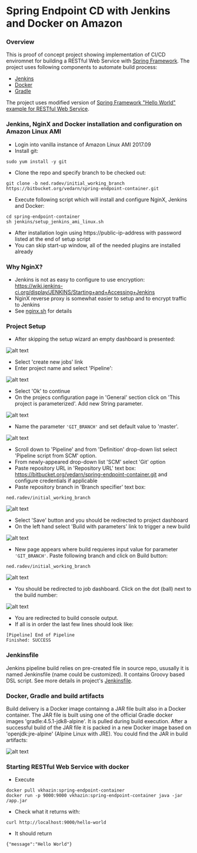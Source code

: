 # Spring Endpoint CD with Jenkins and Docker on Amazon

### Overview
This is proof of concept project showing implementation of CI/CD enviromnet for building a RESTful Web Service with [Spring Framework](https://en.wikipedia.org/wiki/Spring_Framework). The project uses following components to automate build process:
* [Jenkins](https://en.wikipedia.org/wiki/Jenkins_(software))
* [Docker](https://en.wikipedia.org/wiki/Docker_(software))
* [Gradle](https://en.wikipedia.org/wiki/Gradle)

The project uses modified version of [Spring Framework "Hello World" example for RESTful Web Service](https://spring.io/guides/gs/actuator-service/).

### Jenkins, NginX and Docker installation and configuration on Amazon Linux AMI
* Login into vanilla instance of Amazon Linux AMI 2017.09
* Install git:
```
sudo yum install -y git
```
* Clone the repo and specify branch to be checked out:
```
git clone -b ned.radev/initial_working_branch https://bitbucket.org/vedarn/spring-endpoint-container.git
```
* Execute following script which will install and configure NginX, Jenkins and Docker:
```
cd spring-endpoint-container
sh jenkins/setup_jenkins_ami_linux.sh
```
* After installation login using https://public-ip-address with password listed at the end of setup script
* You can skip start-up window, all of the needed plugins are installed already

### Why NginX?
* Jenkins is not as easy to configure to use encryption: https://wiki.jenkins-ci.org/display/JENKINS/Starting+and+Accessing+Jenkins
* NginX reverse proxy is somewhat easier to setup and to encrypt traffic to Jenkins
* See [nginx.sh](https://bitbucket.org/vedarn/spring-endpoint-container/src/7e05e60337e3e715f4d7ec65bc91b99a50d4f2f3/jenkins/nginx.sh?at=ned.radev%2Finitial_working_branch) for details

### Project Setup
* After skipping the setup wizard an empty dashboard is presented:

![alt text](./docs/images/01_no_projects.png "Empty Jenkins Dashboard")

* Select 'create new jobs' link
* Enter project name and select 'Pipeline':

![alt text](./docs/images/02_new_item.png "New Pipeline")

* Select 'Ok' to continue
* On the projecs configuration page in 'General' section click on 'This project is parameterized'. Add new String parameter.

![alt text](./docs/images/03_configure_parameter_1.png "New String parameter")

* Name the parameter ``'GIT_BRANCH'`` and set default value to 'master'.

![alt text](./docs/images/03_configure_parameter_2.png "New String parameter")

* Scroll down to 'Pipeline' and from 'Definition' drop-down list select 'Pipeline script from SCM' option.
* From newly-appeared drop-down list 'SCM' select 'Git' option
* Paste repository URL in 'Repository URL' text box: https://bitbucket.org/vedarn/spring-endpoint-container.git and configure credentials if applicable
* Paste repository branch in 'Branch specifier' text box:
```
ned.radev/initial_working_branch
```

![alt text](./docs/images/04_configure_pipeline.png "Configure Pipeline")

* Select 'Save' button and you should be redirected to project dashboard
* On the left hand select 'Build with parameters' link to trigger a new build

![alt text](./docs/images/05_no_builds.png "Starting first build")

* New page appears where build requieres input value for parameter ``'GIT_BRANCH'``. Paste following branch and click on Build button:
```
ned.radev/initial_working_branch
```

![alt text](./docs/images/06_build_with_params.png "Start build with parameters")

* You should be redirected to job dashboard. Click on the dot (ball) next to the build number: 

![alt text](./docs/images/07_successful_build.png "Successful build")

* You are redirected to build console output.
* If all is in order the last few lines should look like:
```
[Pipeline] End of Pipeline
Finished: SUCCESS
```
### Jenkinsfile
Jenkins pipeline build relies on pre-created file in source repo, ususally it is named Jenkinsfile (name could be customized). It contains Groovy based DSL script. See more details in project's [Jenkinsfile](https://bitbucket.org/vedarn/spring-endpoint-container/src/7e05e60337e3e715f4d7ec65bc91b99a50d4f2f3/Jenkinsfile?at=ned.radev%2Finitial_working_branch).

### Docker, Gradle and build artifacts
Build delivery is a Docker image containng a JAR file built also in a Docker container. The JAR file is built using one of the official Gradle docker images 'gradle:4.5.1-jdk8-alpine'. It is pulled during build execution. After a successful build of the JAR file it is packed in a new Docker image based on 'openjdk:jre-alpine' (Alpine Linux with JRE). You could find the JAR in build artifacts:

![alt text](./docs/images/09_build_artifact.png "Build artifact")

### Starting RESTful Web Service with docker
* Execute
```
docker pull vkhazin:spring-endpoint-container
docker run -p 9000:9000 vkhazin:spring-endpoint-container java -jar /app.jar
```
* Check what it returns with:
```
curl http://localhost:9000/hello-world
```
* It should return
```
{"message":"Hello World"}
```
